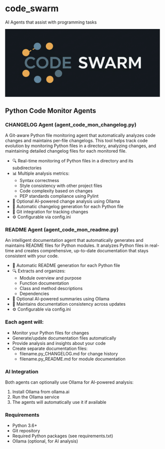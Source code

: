 # code_swarm
AI Agents that assist with programming tasks

![logo](logo.png)

## Python Code Monitor Agents

### CHANGELOG Agent (agent_code_mon_changelog.py)

A Git-aware Python file monitoring agent that automatically analyzes code changes and maintains per-file changelogs. This tool helps track code evolution by monitoring Python files in a directory, analyzing changes, and maintaining detailed changelog files for each monitored file.

- 🔍 Real-time monitoring of Python files in a directory and its subdirectories
- 📊 Multiple analysis metrics:
  - Syntax correctness
  - Style consistency with other project files
  - Code complexity based on changes
  - PEP standards compliance using Pylint
- 🤖 Optional AI-powered change analysis using Ollama
- 📝 Automatic changelog generation for each Python file
- 🔄 Git integration for tracking changes
- ⚙️ Configurable via config.ini

### README Agent (agent_code_mon_readme.py)

An intelligent documentation agent that automatically generates and maintains README files for Python modules. It analyzes Python files in real-time and creates comprehensive, up-to-date documentation that stays consistent with your code.

- 📝 Automatic README generation for each Python file
- 🔍 Extracts and organizes:
  - Module overview and purpose
  - Function documentation
  - Class and method descriptions
  - Dependencies
- 🤖 Optional AI-powered summaries using Ollama
- 🔄 Maintains documentation consistency across updates
- ⚙️ Configurable via config.ini

### Each agent will:

- Monitor your Python files for changes
- Generate/update documentation files automatically
- Provide analysis and insights about your code
- Create separate documentation files:
  - filename.py_CHANGELOG.md for change history
  - filename.py_README.md for module documentation

### AI Integration

Both agents can optionally use Ollama for AI-powered analysis:

1. Install Ollama from ollama.ai
2. Run the Ollama service
3. The agents will automatically use it if available

### Requirements

- Python 3.6+
- Git repository
- Required Python packages (see requirements.txt)
- Ollama (optional, for AI analysis)
